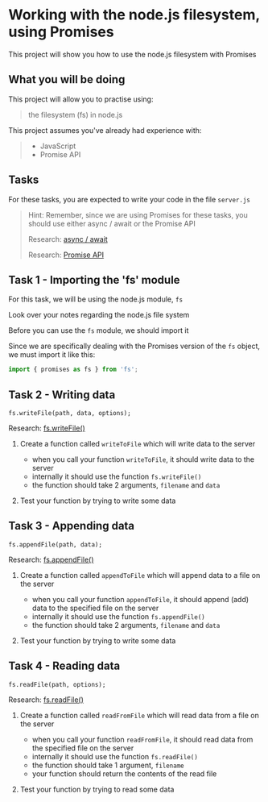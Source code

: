 # Working with the node.js filesystem, using Promises

This project will show you how to use the node.js filesystem with Promises

## What you will be doing

This project will allow you to practise using:

> the filesystem (fs) in node.js

This project assumes you've already had experience with:

> - JavaScript
> - Promise API

## Tasks

For these tasks, you are expected to write your code in the file `server.js`

> Hint: Remember, since we are using Promises for these tasks, you should use either async / await or the Promise API
>
> Research: [async / await](https://developer.mozilla.org/en-US/docs/Learn/JavaScript/Asynchronous/Async_await)
>
> Research: [Promise API](https://developer.mozilla.org/en-US/docs/Web/JavaScript/Reference/Global_Objects/Promise)

## Task 1 - Importing the 'fs' module

For this task, we will be using the node.js module, `fs`

Look over your notes regarding the node.js file system

Before you can use the `fs` module, we should import it

Since we are specifically dealing with the Promises version of the `fs` object, we must import it like this:

```js
import { promises as fs } from 'fs';
```

## Task 2 - Writing data

```
fs.writeFile(path, data, options);
```
Research: [fs.writeFile()](https://www.geeksforgeeks.org/node-js-fspromises-writefile-method/)

1. Create a function called `writeToFile` which will write data to the server

   - when you call your function `writeToFile`, it should write data to the server
   - internally it should use the function `fs.writeFile()`
   - the function should take 2 arguments, `filename` and `data`
   
2. Test your function by trying to write some data

## Task 3 - Appending data

```
fs.appendFile(path, data);
```
Research: [fs.appendFile()](https://www.geeksforgeeks.org/node-js-fs-promises-appendfile-method/)

1. Create a function called `appendToFile` which will append data to a file on the server

   - when you call your function `appendToFile`, it should append (add) data to the specified file on the server
   - internally it should use the function `fs.appendFile()`
   - the function should take 2 arguments, `filename` and `data`
   
2. Test your function by trying to write some data

## Task 4 - Reading data

```
fs.readFile(path, options);
```
Research: [fs.readFile()](https://www.geeksforgeeks.org/node-js-fspromises-readfile-method/?ref=lbp)

1. Create a function called `readFromFile` which will read data from a file on the server

   - when you call your function `readFromFile`, it should read data from the specified file on the server
   - internally it should use the function `fs.readFile()`
   - the function should take 1 argument, `filename`
   - your function should return the contents of the read file

2. Test your function by trying to read some data
